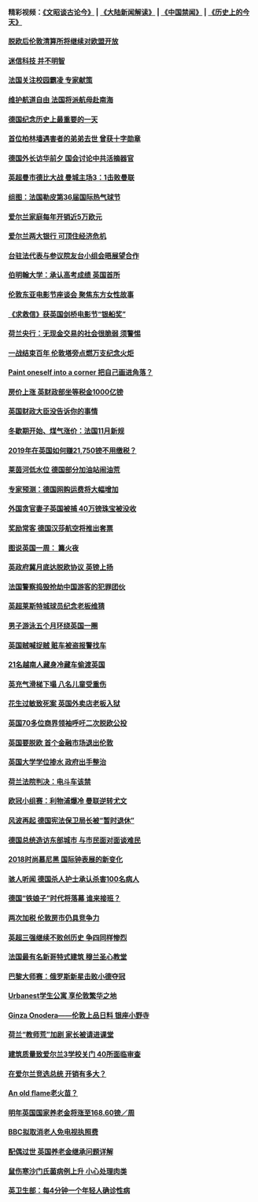 #### 精彩视频：[《文昭谈古论今》](https://github.com/gfw-breaker/wenzhao/blob/master/README.md?t=11142132) | [《大陆新闻解读》](https://github.com/gfw-breaker/ntdtv-comedy/blob/master/README.md?t=11142132) | [《中国禁闻》](https://github.com/gfw-breaker/ntdtv-news/blob/master/README.md?t=11142132) | [《历史上的今天》](https://github.com/gfw-breaker/today-in-history/blob/master/README.md?t=11142132) 

#### [脱欧后伦敦清算所将继续对欧盟开放](../pages/nsc974/n10852082.md?t=11142132) 

#### [迷信科技 并不明智](../pages/nsc974/n10851197.md?t=11142132) 

#### [法国关注校园霸凌 专家献策](../pages/nsc974/n10851199.md?t=11142132) 

#### [维护航道自由 法国将派航母赴南海](../pages/nsc974/n10851001.md?t=11142132) 

#### [德国纪念历史上最重要的一天](../pages/nsc974/n10849304.md?t=11142132) 

#### [首位柏林墙遇害者的弟弟去世 曾获十字勋章](../pages/nsc974/n10849268.md?t=11142132) 

#### [德国外长访华前夕 国会讨论中共活摘器官](../pages/nsc974/n10848903.md?t=11142132) 

#### [英超曼市德比大战 曼城主场3：1击败曼联](../pages/nsc974/n10848899.md?t=11142132) 

#### [组图：法国勒皮第36届国际热气球节](../pages/nsc974/n10845459.md?t=11142132) 

#### [爱尔兰家庭每年开销近5万欧元](../pages/nsc974/n10844726.md?t=11142132) 

#### [爱尔兰两大银行 可顶住经济危机](../pages/nsc974/n10844706.md?t=11142132) 

#### [台驻法代表与参议院友台小组会晤展望合作](../pages/nsc974/n10843796.md?t=11142132) 

#### [伯明翰大学：承认高考成绩 英国首所](../pages/nsc974/n10843334.md?t=11142132) 

#### [伦敦东亚电影节座谈会 聚焦东方女性故事](../pages/nsc974/n10843306.md?t=11142132) 

#### [《求救信》获英国剑桥电影节“银船奖”](../pages/nsc974/n10842268.md?t=11142132) 

#### [荷兰央行：无现金交易的社会很脆弱 须警惕](../pages/nsc974/n10841150.md?t=11142132) 

#### [一战结束百年 伦敦塔旁点燃万支纪念火炬](../pages/nsc974/n10841092.md?t=11142132) 

#### [Paint oneself into a corner 把自己画进角落？](../pages/nsc974/n10841190.md?t=11142132) 

#### [房价上涨 英财政部坐等税金1000亿镑](../pages/nsc974/n10841187.md?t=11142132) 

#### [英国财政大臣没告诉你的事情](../pages/nsc974/n10841141.md?t=11142132) 

#### [冬歇期开始、煤气涨价：法国11月新规](../pages/nsc974/n10841075.md?t=11142132) 

#### [2019年在英国如何赚21,750镑不用缴税？](../pages/nsc974/n10841101.md?t=11142132) 

#### [莱茵河低水位 德国部分加油站闹油荒](../pages/nsc974/n10841002.md?t=11142132) 

#### [专家预测：德国网购运费将大幅增加](../pages/nsc974/n10840951.md?t=11142132) 

#### [外国贪官妻子英国被捕 40万镑珠宝被没收](../pages/nsc974/n10838830.md?t=11142132) 

#### [奖励常客 德国汉莎航空将推出套票](../pages/nsc974/n10838351.md?t=11142132) 

#### [图说英国一周： 篝火夜](../pages/nsc974/n10838913.md?t=11142132) 

#### [英政府冀月底达脱欧协议 英镑上扬](../pages/nsc974/n10838808.md?t=11142132) 

#### [法国警察捣毁抢劫中国游客的犯罪团伙](../pages/nsc974/n10838404.md?t=11142132) 

#### [英超莱斯特城球员纪念老板维猜](../pages/nsc974/n10838894.md?t=11142132) 

#### [男子游泳五个月环绕英国一圈](../pages/nsc974/n10838885.md?t=11142132) 

#### [英国贼喊捉贼 赃车被盗报警找车](../pages/nsc974/n10838877.md?t=11142132) 

#### [21名越南人藏身冷藏车偷渡英国](../pages/nsc974/n10838871.md?t=11142132) 

#### [英充气滑梯下塌 八名儿童受重伤](../pages/nsc974/n10838865.md?t=11142132) 

#### [花生过敏致死案 英国外卖店老板入狱](../pages/nsc974/n10838857.md?t=11142132) 

#### [英国70多位商界领袖呼吁二次脱欧公投](../pages/nsc974/n10838826.md?t=11142132) 

#### [英国要脱欧 首个金融市场退出伦敦](../pages/nsc974/n10838815.md?t=11142132) 

#### [英国大学学位掺水 政府出手整治](../pages/nsc974/n10838778.md?t=11142132) 

#### [荷兰法院判决：电斗车该禁](../pages/nsc974/n10838448.md?t=11142132) 

#### [欧冠小组赛：利物浦爆冷 曼联逆转尤文](../pages/nsc974/n10837241.md?t=11142132) 

#### [风波再起 德国宪法保卫局长被“暂时退休”](../pages/nsc974/n10835736.md?t=11142132) 

#### [德国总统造访东部城市 与市民面对面谈难民](../pages/nsc974/n10835895.md?t=11142132) 

#### [2018时尚慕尼黑 国际钟表展的新变化](../pages/nsc974/n10836048.md?t=11142132) 

#### [骇人听闻 德国杀人护士承认杀害100名病人](../pages/nsc974/n10835823.md?t=11142132) 

#### [德国“铁娘子”时代将落幕 谁来接班？](../pages/nsc974/n10833701.md?t=11142132) 

#### [两次加税 伦敦房市仍具竞争力](../pages/nsc974/n10832030.md?t=11142132) 

#### [英超三强继续不败创历史 争四同样惨烈](../pages/nsc974/n10830095.md?t=11142132) 

#### [法国最有名新哥特式建筑 穆兰圣心教堂](../pages/nsc974/n10829754.md?t=11142132) 

#### [巴黎大师赛：俄罗斯新星击败小德夺冠](../pages/nsc974/n10830134.md?t=11142132) 

#### [Urbanest学生公寓 享伦敦繁华之地](../pages/nsc974/n10828080.md?t=11142132) 

#### [Ginza Onodera——伦敦上品日料 银座小野寺](../pages/nsc974/n10828069.md?t=11142132) 

#### [荷兰“教师荒”加剧 家长被请进课堂](../pages/nsc974/n10826148.md?t=11142132) 

#### [建筑质量致爱尔兰3学校关门 40所面临审查](../pages/nsc974/n10826209.md?t=11142132) 

#### [在爱尔兰竞选总统 开销有多大？](../pages/nsc974/n10826165.md?t=11142132) 

#### [An old flame老火苗？](../pages/nsc974/n10825994.md?t=11142132) 

#### [明年英国国家养老金将涨至168.60镑／周](../pages/nsc974/n10825971.md?t=11142132) 

#### [BBC拟取消老人免电视执照费](../pages/nsc974/n10825959.md?t=11142132) 

#### [配偶过世 英国养老金继承问题详解](../pages/nsc974/n10825931.md?t=11142132) 

#### [鼠伤寒沙门氏菌病例上升 小心处理肉类](../pages/nsc974/n10825924.md?t=11142132) 

#### [英卫生部：每4分钟一个年轻人确诊性病](../pages/nsc974/n10825910.md?t=11142132) 

